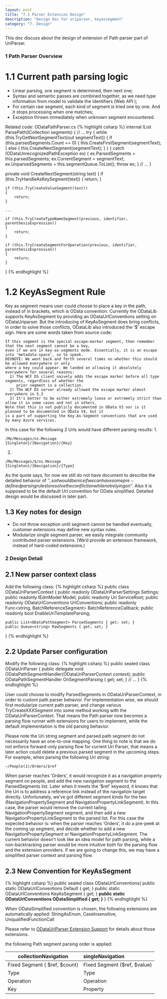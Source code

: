 ```yaml
---
layout: post
title: "7.1 Parser Extension Design"
description: "Design doc for uriparser, keyassegment"
category: "7. Design"
---
```


This doc discuss about the design of extension of Path parser part of UriParser.

### 1 Path Parser Overview
# 1.1 Current path parsing logic
- Linear parsing, one segment is determined, then next one;
- Syntax and semantic passes are combined together, as we need type information from model to validate the identifiers (Web API );
- For certain raw segment, each kind of segment is tried one by one. And it stops processing when one matches;
- Exception thrown immediately when unknown segment encountered.

Related code: ODataPathParser.cs
{% highlight csharp %}
internal IList<ODataPathSegment> ParsePath(ICollection<string> segments)
{
    // ...
    try
    {
        while (this.TryGetNextSegmentText(out segmentText))
        {
            if (this.parsedSegments.Count == 0)
            {
                this.CreateFirstSegment(segmentText);
            }
            else
            {
                this.CreateNextSegment(segmentText);
            }
        }
    }
    catch (ODataUnrecognizedPathException ex)
    {
        ex.ParsedSegments = this.parsedSegments;
        ex.CurrentSegment = segmentText;
        ex.UnparsedSegments = this.segmentQueue.ToList();
        throw ex;
    }
    // ...
}

private void CreateNextSegment(string text)
{
    if (this.TryHandleAsKeySegment(text))
    {
        return;
    }

    if (this.TryCreateValueSegment(text))
    {
        return;
    }
        
    ...

    if (this.TryCreateTypeNameSegment(previous, identifier, parenthesisExpression))
    {
        return;
    }

    if (this.TryCreateSegmentForOperation(previous, identifier, parenthesisExpression))
    {
        return;
    }
}
{% endhighlight %}

# 1.2 KeyAsSegment Rule
Key as segment means user could choose to place a key in the path, instead of in brackets, which is OData convention.
Currently the ODataLib supports KeyAsSegment by providing an ODataUrlConventions setting on ODataUriparser. But the introducing of KeyAsSegment does bring conflicts, in order to solve those conflicts, ODataLib also introduced the ‘$’ escape sign. Here are some words taken from source code:
```
If this segment is the special escape-marker segment, then remember that the next segment cannot be a key, 
even if we are in key-as-segments mode. Essentially, it is an escape into 'metadata-space', so to speak. 
DEVNOTE: We went back and forth several times on whether this should be allowed everywhere or only 
where a key could appear. We landed on allowing it absolutely everywhere for several reasons: 
  1) The WCF DS client naively adds the escape marker before all type segments, regardless of whether the  
     prior segment is a collection. 
  2) The WCF DS server already allowed the escape marker almost everywhere in 5.3 
  3) It's better to be either extremely loose or extremely strict than allow it in some cases and not in others.
Note that this is not publicly documented in OData V3 nor is it planned to be documented in OData V4, but it 
is a part of supporting the Key-As-Segment conventions that are used by many Azure services.
```

In this case for the following 2 Urls would have different parsing results:
1. 
```
/Me/Messages/ns.Message
{Singleton}/{Navigation}/{Key}
```
2.
```
/Me/Messages/$/ns.Message
{Singleton}/{Navigation}/{Type}
```

As the quote says, for now we still do not have document to describe the detailed behavior of ‘$’, so it would be nice if we can have some pre-defined parsing rules to resolve the confliction while not relying on ‘$’. Also it is supposed to be the default Url convention for OData simplified. Detailed design would be discussed in later part.

## 1.3 Key notes for design
- Do not throw exception until segment cannot be handled eventually, customer extensions may define new syntax rules.
- Modularize single segment parser, we easily integrate community contributed parser extensions. (We’d provide an extension framework, instead of hard-coded extensions.)

### 2 Design Detail
## 2.1 New parser context class
Add the following class:
{% highlight csharp %}
public class ODataUriParserContext
{
    public readonly ODataUriParserSettings Settings;
    public readonly IEdmModel Model;
    public readonly Uri ServiceRoot;
    public readonly ODataUrlConventions UrlConventions;
    public readonly Func<string, BatchReferenceSegment> BatchReferenceCallback;
    public readonly bool EnableUriTemplateParsing;

    public List<ODataPathSegment> ParsedSegments { get; set; }
    public Queue<string> RawSegments { get; set; }
}
{% endhighlight %}


## 2.2 Update Parser configuration
Modify the following class:
{% highlight csharp %}
public sealed class ODataUriParser
{
    public delegate void ODataPathSegmentHandler(ODataUriParserContext context);
    public ODataPathSegmentHandler OnSegmentParsing { get; set; }
    // ...
}
{% endhighlight %}

User could choose to modify ParsedSegments in ODataUriParserContext, in order to custom path parser behavior.
For implementation wise, we should first modularize current path parser, and change various TryCreateXXXSegment into some method working with the ODataUriParserContext. That means the Path parser now becomes a parsing flow runner with extensions for users to implement, while the default implementation is the old parsing behavior.

Please note the Uri string segment and parsed path segment do not necessarily have an one-to-one mapping.
One thing to note is that we do not enforce forward-only parsing flow for current Uri Parser, that means a later action could delete a previous parsed segment in the upcoming steps.
For example, when parsing the following Uri string:
```
~/People(1)/Orders/$ref
```
When parser reaches ‘Orders’, it would recognize it as a navigation property segment on people, and add the new navigation segment to the ParsedSegments list. Later when it meets the ‘$ref’ keyword, it knows that the Uri is to address a reference link instead of the navigation target directly. Unfortunately, we’ve got different segment kinds for the two (NavigationPropertySegment and NavigationPropertyLinkSegment). In this case, the parser would remove the current tailing  NavigationPropertySegment segment, and then add a new NavigationPropertyLinkSegment to the parsed list.
For this case the expected behavior is: when the parser reaches ‘Orders’, it do a pre-peek at the coming up segment, and decide whether to add a new NavigationPropertySegment or NavigationPropertyLinkSegment.
The current behavior doesn’t look like an idea model for path parsing, while a non-backtracking parser would be more intuitive both for the parsing flow and the extension providers. 
If we are going to change this, we may have a simplified parser context and parsing flow.

## 2.3 New Convention for KeyAsSegment
{% highlight csharp %}
public sealed class ODataUrlConventions{
    public static ODataUrlConventions Default { get; }
    public static ODataUrlConventions KeyAsSegment { get; }
    **public static ODataUrlConventions ODataSimplified { get; }**
}
{% endhighlight %}

When ODataSimplified convention is chosen, the following extensions are automatically applied:
StringAsEnum, CaseInsensitive, UnqualifiedFunctionCall

Please refer to [ODataUriParser Extension Support](http://blogs.msdn.com/b/odatateam/archive/2014/09/12/tutorial-amp-sample-odatauriparser-extension-support.aspx) for details about those extensions.


the following Path segment parsing order is applied:

| collectionNavigation          | singleNavigation              |
|-------------------------------|:------------------------------| 
| Fixed Segment ( $ref, $count) | Fixed Segment ($ref, $value)  |
| Type                          | Type                          |
| Operation                     | Operation                     | 
| Key                           | Property                      |

